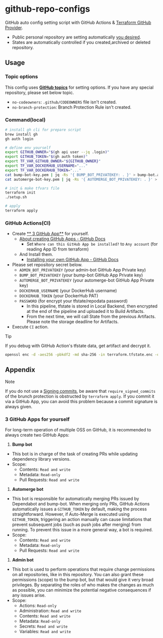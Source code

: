 # github-repo-configs

GitHub auto config setting script with GitHub Actions & [Terraform GitHub Provider](https://registry.terraform.io/providers/integrations/github/latest/docs).

- Public personal repository are setting automatically [you desired](https://github.com/legnoh/github-repo-configs/blob/main/modules/repo/main.tf).
- States are automatically controlled if you created,archived or deleted repository.

Usage
---

### Topic options

This config uses [**GitHub topics**](https://docs.github.com/en/repositories/managing-your-repositorys-settings-and-features/customizing-your-repository/classifying-your-repository-with-topics) for setting options.
If you have any special repository, please set below topic.

- `no-codeowners`: `.github/CODEOWNERS` file isn't created.
- `no-branch-protection`: Branch Protection Rule isn't created.

### Command(local)

```sh
# install gh cli for prepare script
brew install gh
gh auth login

# define env yourself
export GITHUB_OWNER="$(gh api user --jq .login)"
export GITHUB_TOKEN="$(gh auth token)"
export TF_VAR_GITHUB_OWNER="${GITHUB_OWNER}"
export TF_VAR_DOCKERHUB_USERNAME="..."
export TF_VAR_DOCKERHUB_TOKEN="..."
cat bump-bot-key.pem | jq -Rs '{ BUMP_BOT_PRIVATEKEY: . }' > bump-bot.auto.tfvars.json
cat automerge-bot-key.pem | jq -Rs '{ AUTOMERGE_BOT_PRIVATEKEY: . }' > automerge-bot.auto.tfvars.json

# init & make tfvars file
terraform init
./setup.sh

# apply
terraform apply
```

### GitHub Actions(CI)

- Create [** 3 GitHub App**](#3-github-apps-for-yourself) for yourself.
  - [About creating GitHub Apps - GitHub Docs](https://docs.github.com/en/apps/creating-github-apps/about-creating-github-apps/about-creating-github-apps)
    - Set `Where can this GitHub App be installed?` to `Any account` (for reading App ID from terraform)
  - And Install them.
    - [Installing your own GitHub App - GitHub Docs](https://docs.github.com/en/apps/using-github-apps/installing-your-own-github-app)
- Please set repository secret below.
  - `ADMIN_BOT_PRIVATEKEY` (your admin-bot GitHub App Private key)
  - `BUMP_BOT_PRIVATEKEY` (your bump-bot GitHub App Private key)
  - `AUTOMERGE_BOT_PRIVATEKEY` (your automerge-bot GitHub App Private key)
  - `DOCKERHUB_USERNAME` (your DockerHub username)
  - `DOCKERHUB_TOKEN` (your DockerHub PAT)
  - `PASSWORD` (for encrypt your tfstate/repodata password)
    - In this pipeline, tfstate is stored in Local Backend, then encrypted at the end of the pipeline and uploaded it to Build Artifacts.
    - From the next time, we will call State from the previous Artifacts. Please note the storage deadline for Artifacts.
- Execute `CI` action.

> [!TIP]
> If you debug with GitHub Action's tfstate data, get artifact and decrypt it.
> ```sh
> openssl enc -d -aes256 -pbkdf2 -md sha-256 -in terraform.tfstate.enc -out terraform.tfstate
> ```

## Appendix

> [!NOTE]
> If you do not use a [Signing commits](https://docs.github.com/en/authentication/managing-commit-signature-verification/signing-commits), be aware that `require_signed_commits` of the brunch protection is obstructed by⁠ `terraform apply`.
> If you commit it via a GitHub App, you can avoid this problem because a commit signature is always given.

### 3 GitHub Apps for yourself

For long-term operation of multiple OSS on GitHub, it is recommended to always create two GitHub Apps:

1. **Bump bot**
  - This bot is in charge of the task of creating PRs while updating dependency library versions.
  - Scope:
    - Contents: `Read and write`
    - Metadata: `Read-only`
    - Pull Requests: `Read and write`
1. **Automerge bot**
  - This bot is responsible for automatically merging PRs issued by Dependabot and bump-bot. When merging only PRs, GitHub Actions automatically issues a `GITHUB_TOKEN` by default, making the process straightforward. However, if Auto-Merge is executed using `GITHUB_TOKEN`, triggering an action manually can cause limitations that prevent subsequent jobs (such as push jobs after merging) from running. To prevent this issue in a more general way, a bot is required.
  - Scope:
    - Contents: `Read and write`
    - Metadata: `Read-only`
    - Pull Requests: `Read and write`
1. **Admin bot**
  - This bot is used to perform operations that require change permissions on all repositories, like in this repository. You can also grant these permissions (scope) to the bump bot, but that would give it very broad privileges. By separating the roles of who makes the changes as much as possible, you can minimize the potential negative consequences if any issues arise.
  - Scope:
    - Actions: `Read-only`
    - Administration: `Read and write`
    - Contents: `Read and write`
    - Metadata: `Read-only`
    - Secrets: `Read and write`
    - Variables: `Read and write`
